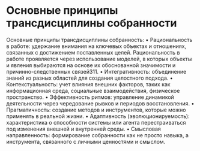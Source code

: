 # Основные принципы трансдисциплины собранности

Основные принципы трансдисциплины собранность: 
• Рациональность в работе: удержание внимания на ключевых объектах и отношениях, связанных с достижением поставленных целей. Рациональность в работе проявляется через использование моделей, в которых объекты и явления выбираются на основе их обоснованной значимости и причинно-следственных связей311.
• Интегративность: объединение знаний из разных областей для создания целостного подхода.
• Контекстуальность: учет влияния внешних факторов, таких как информационная среда, социальные взаимодействия, физическое пространство.
• Эффективность ритмов: управление динамикой деятельности через чередование рывков и периодов восстановления.
• Прагматичность: создание методов и инструментов, которые можно применять в реальной жизни.
• Адаптивность (эволюционируемость): характеристика о способности системы или агента перестраиваться под изменения внешней и внутренней среды.
• Смысловая направленность: формирование собранности как не просто навыка, а инструмента, связанного с личными ценностями и смыслом.
